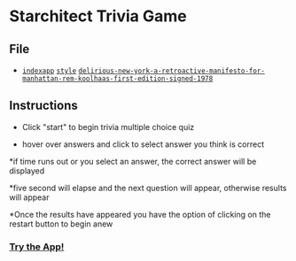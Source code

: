 # Starchitect Trivia Game

## File

* [`index`](TriviaGame/index.html)[`app`](TriviaGame/assets/javascript/app.js)
[`style`](TriviaGame/assets/css/style.css)
[`delirious-new-york-a-retroactive-manifesto-for-manhattan-rem-koolhaas-first-edition-signed-1978`](TriviaGame/assets/css/delirious-new-york-a-retroactive-manifesto-for-manhattan-rem-koolhaas-first-edition-signed-1978.jpg)

## Instructions

* Click "start" to begin trivia multiple choice quiz

* hover over answers and click to select answer you think is correct

*if time runs out or you select an answer, the correct answer will be displayed

*five second will elapse and the next question will appear, otherwise results will appear

*Once the results have appeared you have the option of clicking on the restart button to begin anew

### [Try the App!](https://pedrichards.github.io/TriviaGame/)